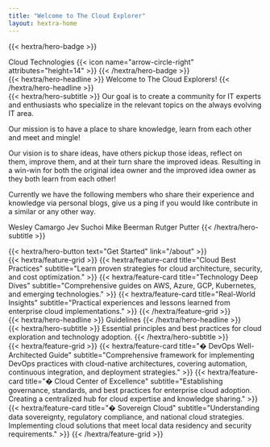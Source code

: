 ```yaml
---
title: "Welcome to The Cloud Explorer"
layout: hextra-home
---
```


{{< hextra/hero-badge >}}
  <div class="w-2 h-2 rounded-full bg-primary"></div>
  <span>Cloud Technologies</span>
  {{< icon name="arrow-circle-right" attributes="height=14" >}}
{{< /hextra/hero-badge >}}

<div class="mt-6 mb-6">
{{< hextra/hero-headline >}}
  Welcome to The Cloud Explorers!
{{< /hextra/hero-headline >}}
</div>

<div class="mb-12">
{{< hextra/hero-subtitle >}}
  Our goal is to create a community for IT experts and enthusiasts who specialize in the relevant topics on the always evolving IT area.

  Our mission is to have a place to share knowledge, learn from each other and meet and mingle!

  Our vision is to share ideas, have others pickup those ideas, reflect on them, improve them, and at their turn share the improved ideas. Resulting in a win-win for both the original idea owner and the improved idea owner as they both learn from each other!

  Currently we have the following members who share their experience and knowledge via personal blogs, give us a ping if you would like contribute in a similar or any other way.

  Wesley Camargo
  Jev Suchoi
  Mike Beerman
  Rutger Putter
{{< /hextra/hero-subtitle >}}
</div>

<div class="mb-6">
{{< hextra/hero-button text="Get Started" link="/about" >}}
</div>

<div class="mt-6">
{{< hextra/feature-grid >}}
  {{< hextra/feature-card
    title="Cloud Best Practices"
    subtitle="Learn proven strategies for cloud architecture, security, and cost optimization."
  >}}
  {{< hextra/feature-card
    title="Technology Deep Dives"
    subtitle="Comprehensive guides on AWS, Azure, GCP, Kubernetes, and emerging technologies."
  >}}
  {{< hextra/feature-card
    title="Real-World Insights"
    subtitle="Practical experiences and lessons learned from enterprise cloud implementations."
  >}}
{{< /hextra/feature-grid >}}
</div>

<div class="mt-12">
{{< hextra/hero-headline >}}
  Guidelines
{{< /hextra/hero-headline >}}
</div>

<div class="mb-6">
{{< hextra/hero-subtitle >}}
  Essential principles and best practices for cloud exploration and technology adoption.
{{< /hextra/hero-subtitle >}}
</div>

<div class="mt-6">
{{< hextra/feature-grid >}}
  {{< hextra/feature-card
    title="� DevOps Well-Architected Guide"
    subtitle="Comprehensive framework for implementing DevOps practices with cloud-native architectures, covering automation, continuous integration, and deployment strategies."
  >}}
  {{< hextra/feature-card
    title="� Cloud Center of Excellence"
    subtitle="Establishing governance, standards, and best practices for enterprise cloud adoption. Creating a centralized hub for cloud expertise and knowledge sharing."
  >}}
  {{< hextra/feature-card
    title="�️ Sovereign Cloud"
    subtitle="Understanding data sovereignty, regulatory compliance, and national cloud strategies. Implementing cloud solutions that meet local data residency and security requirements."
  >}}
{{< /hextra/feature-grid >}}
</div>